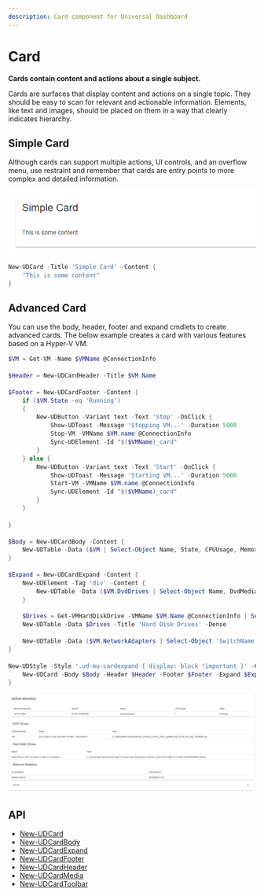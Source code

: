 ```yaml
---
description: Card component for Universal Dashboard
---
```


# Card

**Cards contain content and actions about a single subject.**

Cards are surfaces that display content and actions on a single topic. They should be easy to scan for relevant and actionable information. Elements, like text and images, should be placed on them in a way that clearly indicates hierarchy.

## Simple Card

Although cards can support multiple actions, UI controls, and an overflow menu, use restraint and remember that cards are entry points to more complex and detailed information.

![](<../../../../.gitbook/assets/image (76).png>)

```powershell
New-UDCard -Title 'Simple Card' -Content {
    "This is some content"
}
```

## Advanced Card

You can use the body, header, footer and expand cmdlets to create advanced cards. The below example creates a card with various features based on a Hyper-V VM.

```powershell
$VM = Get-VM -Name $VMName @ConnectionInfo

$Header = New-UDCardHeader -Title $VM.Name

$Footer = New-UDCardFooter -Content {
    if ($VM.State -eq 'Running')
    {
        New-UDButton -Variant text -Text 'Stop' -OnClick {
            Show-UDToast -Message 'Stopping VM...' -Duration 5000
            Stop-VM -VMName $VM.name @ConnectionInfo 
            Sync-UDElement -Id "$($VMName)_card"
        }
    } else {
        New-UDButton -Variant text -Text 'Start' -OnClick {
            Show-UDToast -Message 'Starting VM...' -Duration 5000
            Start-VM -VMName $VM.name @ConnectionInfo 
            Sync-UDElement -Id "$($VMName)_card"
        }
    }

}

$Body = New-UDCardBody -Content {
    New-UDTable -Data ($VM | Select-Object Name, State, CPUUsage, MemoryAssigned, Uptime)  -Dense 
}

$Expand = New-UDCardExpand -Content {
    New-UDElement -Tag 'div' -Content {
        New-UDTable -Data ($VM.DvdDrives | Select-Object Name, DvdMediaType, Path) -Title 'DVD Drives' -Dense
    } 

    $Drives = Get-VMHardDiskDrive -VMName $VM.Name @ConnectionInfo | Select-Object Name, Path
    New-UDTable -Data $Drives -Title 'Hard Disk Drives' -Dense

    New-UDTable -Data ($VM.NetworkAdapters | Select-Object 'SwitchName', 'MacAddress' ) -Dense -Title 'Network Adapters' 
}

New-UDStyle -Style '.ud-mu-cardexpand { display: block !important }' -Content {
    New-UDCard -Body $Body -Header $Header -Footer $Footer -Expand $Expand
}
```

![Expandable Card](<../../../../.gitbook/assets/image (221).png>)

## API

* [New-UDCard](https://github.com/ironmansoftware/universal-docs/blob/master/cmdlets/New-UDCard.txt)
* [New-UDCardBody](https://github.com/ironmansoftware/universal-docs/blob/master/cmdlets/New-UDCardBody.txt)
* [New-UDCardExpand](https://github.com/ironmansoftware/universal-docs/blob/master/cmdlets/New-UDCardExpand.txt)
* [New-UDCardFooter](https://github.com/ironmansoftware/universal-docs/blob/master/cmdlets/New-UDCardFooter.txt)
* [New-UDCardHeader](https://github.com/ironmansoftware/universal-docs/blob/master/cmdlets/New-UDCardHeader.txt)
* [New-UDCardMedia](https://github.com/ironmansoftware/universal-docs/blob/master/cmdlets/New-UDCardMedia.txt)
* [New-UDCardToolbar](https://github.com/ironmansoftware/universal-docs/blob/master/cmdlets/New-UDCardToolbar.txt)
